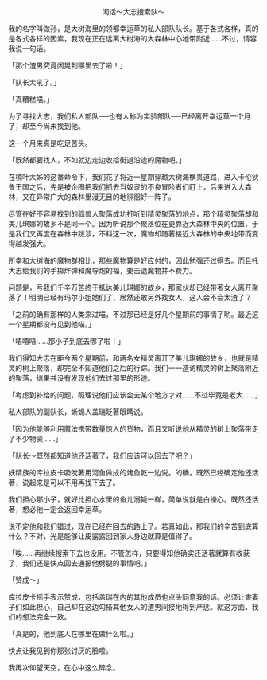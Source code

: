 <p align="center">闲话～大志搜索队～</p>

我的名字叫做孙，是大树海里的领都幸运草的私人部队队长。基于各式各样，真的是各式各样的因素，我现在正在远离大树海的大森林中心地带附近……不过，请容我说一句话。

「那个渣男究竟闲晃到哪里去了啦！」

「队长大吼了。」

「真糟糕喵。」

为了寻找大志，我们私人部队──也有人称为实验部队──已经离开幸运草一个月了，却至今尚未找到他。

这一个月来真是吃足苦头。

「既然都要找人，不如就边走边收拾街道沿途的魔物吧。」

在楠叶大姊的这番命令下，我们花了将近一星期穿越大树海横贯道路，进入卡伦狄鲁王国之后，先是被企图把我们抓去当奴隶的不良冒险者们盯上，后来进入大森林，又在异常广大的森林里漫无目的地徘徊好一阵子。

尽管在好不容易找到的狐兽人聚落成功打听到精灵聚落的地点，那个精灵聚落却和美儿琪娜的故乡不是同一个。因为听说那个聚落位在更靠近大森林中央的位置，于是我们又再度在森林中跋涉，不料这一次，魔物却随著接近大森林的中央地带而变得越发强大。

所幸和大树海的魔物群相比，那些魔物算是好应付的，因此勉强还过得去。而且托大志给我们的手掷炸弹和魔导炮的福，要击退魔物并不费力。

问题是，亏我们千辛万苦终于抵达美儿琪娜的故乡，那家伙却已经带著女人离开聚落了！明明已经有玛尔小姐她们了，居然还敢另外找女人，这人会不会太渣了？

「之前的确有那样的人类来过喵，不过那已经是好几个星期前的事情了哟。最近这一个星期都没有见到他喵。」

「唔唔唔……那小子到底去哪了啦！」

我们得知大志在距今两个星期前，和两名女精灵离开了美儿琪娜的故乡，也就是精灵的树上聚落，却完全不知道他们之后的行踪。我们一一造访精灵的树上聚落附近的聚落，结果并没有发现他们去过那里的形迹。

「考虑到补给的问题，照理说他们应该会去某个地方才对……不过毕竟是老大……」

私人部队的副队长，蜥蜴人盖瑞眨著眼睛说。

「因为他能够利用魔法携带数量惊人的货物，而且又听说他从精灵的树上聚落带走了不少物资……」

「队长～既然都知道他还活著了，我们应该可以回去了吧？」

妖精族的库拉皮卡吸吮著用河鱼做成的烤鱼乾一边说。的确，既然已经确定他还活著，说起来是可以不用再找下去了。

我们担心那小子，就好比担心水里的鱼儿溺毙一样，简单说就是白操心。既然还活著，想必他一定会返回幸运草。

说不定他和我们错过，现在已经在回去的路上了。若真如此，那我们的辛苦到底算什么？不对，光是能够让皮露露回到家人身边就算是值得了。

「唉……再继续搜索下去也没用。不管怎样，只要得知他确实还活著就算有收获了，我们还是快点回去通报他劈腿的事情吧。」

「赞成～」

库拉皮卡摇手表示赞成，包括盖瑞在内的其他成员也点头同意我的话。必须让害妻子们如此担心，自己却在这边勾搭其他女人的渣男间接地得到严惩。就这方面，我们的想法完全一致。

「真是的，他到底人在哪里在做什么啦。」

快点让我见到你那张讨厌的脸啦。

我再次仰望天空，在心中这么碎念。

